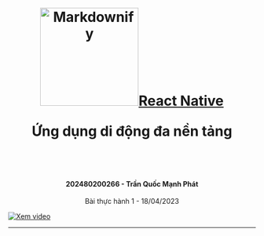 <h1 align="center">
  <br>
  <a href="https://reactnative.dev/"><img src="https://reactnative.dev/img/header_logo.svg" alt="Markdownify" width="200">React Native</a>
  <br>
  <p align="center">Ứng dụng di động đa nền tảng</p>  
  <br>
</h1>

<h4 align="center">202480200266 - Trần Quốc Mạnh Phát</h4>

<p align="center">
  Bài thực hành 1 - 18/04/2023
</p>

[![Xem video](http://img.youtube.com/vi/f8oIEpte338/0.jpg)](http://www.youtube.com/watch?v=f8oIEpte338)

---
